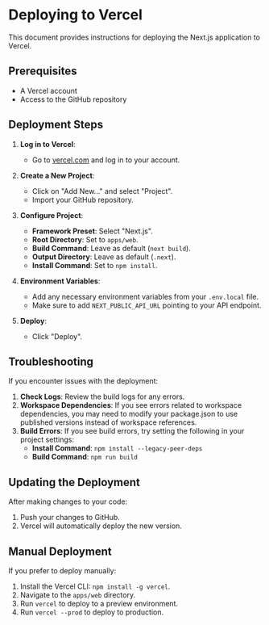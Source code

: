 # Deploying to Vercel

This document provides instructions for deploying the Next.js application to Vercel.

## Prerequisites

- A Vercel account
- Access to the GitHub repository

## Deployment Steps

1. **Log in to Vercel**:
   - Go to [vercel.com](https://vercel.com) and log in to your account.

2. **Create a New Project**:
   - Click on "Add New..." and select "Project".
   - Import your GitHub repository.

3. **Configure Project**:
   - **Framework Preset**: Select "Next.js".
   - **Root Directory**: Set to `apps/web`.
   - **Build Command**: Leave as default (`next build`).
   - **Output Directory**: Leave as default (`.next`).
   - **Install Command**: Set to `npm install`.

4. **Environment Variables**:
   - Add any necessary environment variables from your `.env.local` file.
   - Make sure to add `NEXT_PUBLIC_API_URL` pointing to your API endpoint.

5. **Deploy**:
   - Click "Deploy".

## Troubleshooting

If you encounter issues with the deployment:

1. **Check Logs**: Review the build logs for any errors.
2. **Workspace Dependencies**: If you see errors related to workspace dependencies, you may need to modify your package.json to use published versions instead of workspace references.
3. **Build Errors**: If you see build errors, try setting the following in your project settings:
   - **Install Command**: `npm install --legacy-peer-deps`
   - **Build Command**: `npm run build`

## Updating the Deployment

After making changes to your code:

1. Push your changes to GitHub.
2. Vercel will automatically deploy the new version.

## Manual Deployment

If you prefer to deploy manually:

1. Install the Vercel CLI: `npm install -g vercel`.
2. Navigate to the `apps/web` directory.
3. Run `vercel` to deploy to a preview environment.
4. Run `vercel --prod` to deploy to production. 